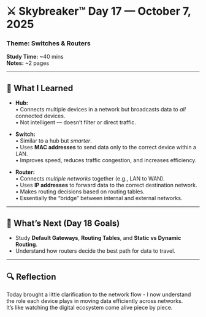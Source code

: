 # ⚔️ Skybreaker™ Day 17 — October 7, 2025

### Theme: Switches & Routers  
**Study Time:** ~40 mins  
**Notes:** ~2 pages  

---

## 🧠 What I Learned

- **Hub:**  
  • Connects multiple devices in a network but broadcasts data to *all* connected devices.  
  • Not intelligent — doesn’t filter or direct traffic.

- **Switch:**  
  • Similar to a hub but *smarter*.  
  • Uses **MAC addresses** to send data only to the correct device within a LAN.  
  • Improves speed, reduces traffic congestion, and increases efficiency.

- **Router:**  
  • Connects *multiple networks* together (e.g., LAN to WAN).  
  • Uses **IP addresses** to forward data to the correct destination network.  
  • Makes routing decisions based on routing tables.  
  • Essentially the “bridge” between internal and external networks.

---

## 🎯 What’s Next (Day 18 Goals)

- Study **Default Gateways**, **Routing Tables**, and **Static vs Dynamic Routing**.  
- Understand how routers decide the best path for data to travel.

---

## 🔍 Reflection

Today brought a little clarification to the network flow - I now understand the role each device plays in moving data efficiently across networks.  
It’s like watching the digital ecosystem come alive piece by piece.  


